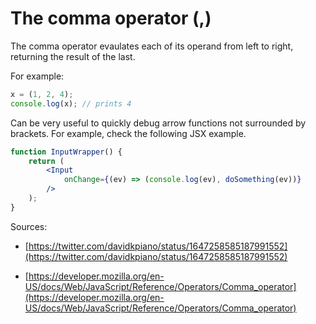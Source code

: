 # The comma operator (,)

The comma operator evaulates each of its operand from left to right, returning the result of the last.

For example:

```js
x = (1, 2, 4);
console.log(x); // prints 4
```

Can be very useful to quickly debug arrow functions not surrounded by brackets. For example, check the following JSX example.

```jsx
function InputWrapper() {
    return (
        <Input 
            onChange={(ev) => (console.log(ev), doSomething(ev))}
        />
    );
}
```

Sources:

- [https://twitter.com/davidkpiano/status/1647258585187991552](https://twitter.com/davidkpiano/status/1647258585187991552)

- [https://developer.mozilla.org/en-US/docs/Web/JavaScript/Reference/Operators/Comma_operator](https://developer.mozilla.org/en-US/docs/Web/JavaScript/Reference/Operators/Comma_operator)
